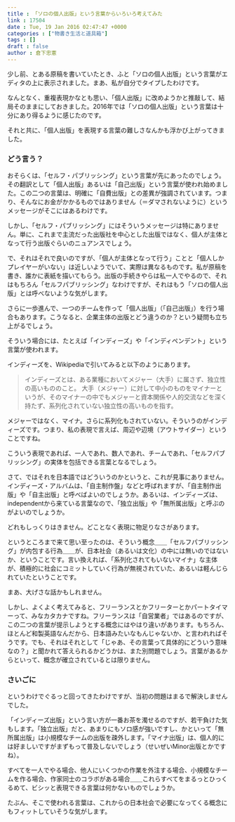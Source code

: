 ```yaml
---
title : 「ソロの個人出版」という言葉からいろいろ考えてみた
link : 17504
date : Tue, 19 Jan 2016 02:47:47 +0000
categories : ["物書き生活と道具箱"]
tags : []
draft : false
author : 倉下忠憲
---
```


少し前、とある原稿を書いていたとき、ふと「ソロの個人出版」という言葉がエディタの上に表示されました。まあ、私が自分でタイプしたわけです。

なんとなく、重複表現かなとも思い、「個人出版」に改めようかと推敲して、結局そのままにしておきました。2016年では「ソロの個人出版」という言葉は十分にあり得るように感じたのです。

それと共に、「個人出版」を表現する言葉の難しさなんかも浮かび上がってきました。

<H3>どう言う？</H3>

おそらくは、「セルフ・パブリッシング」という言葉が先にあったのでしょう。その翻訳として「個人出版」あるいは「自己出版」という言葉が使われ始めました。この二つの言葉は、明確に「自費出版」との差異が強調されています。つまり、そんなにお金がかかるものではありません（＝ダマされないように）というメッセージがそこにはあるわけです。

しかし、「セルフ・パブリッシング」にはそういうメッセージは特にありません。単に、これまで主流だった出版社を中心とした出版ではなく、個人が主体となって行う出版ぐらいのニュアンスでしょう。

で、それはそれで良いのですが、「個人が主体となって行う」ことと「個人しかプレイヤーがいない」は近しいようでいて、実際は異なるものです。私が原稿を書き、誰かに表紙を描いてもらう。出版の手続きやらは私一人でやるので、それはもちろん「セルフパブリッシング」なわけですが、それはもう「ソロの個人出版」とは呼べないような気がします。

さらに一歩進んで、一つのチームを作って「個人出版」（「自己出版」）を行う場合もあります。こうなると、企業主体の出版とどう違うのか？という疑問も立ち上がるでしょう。

そういう場合には、たとえば「インディーズ」や「インディペンデント」という言葉が使われます。

インディーズを、Wikipediaで引いてみると以下のようにあります。

<blockquote>インディーズとは、ある業種においてメジャー（大手）に属さず、独立性の高いもののこと。 大手（メジャー）に対して中小のものをマイナーというが、そのマイナーの中でもメジャーと資本関係や人的交流などを深く持たず、系列化されていない独立性の高いものを指す。</blockquote>

メジャーではなく、マイナ。さらに系列化もされていない。そういうのがインディーズです。つまり、私の表現で言えば、周辺や辺境（アウトサイダー）ということですね。

こういう表現であれば、一人であれ、数人であれ、チームであれ、「セルフパブリッシング」の実体を包括できる言葉となるでしょう。

さて、ではそれを日本語ではどういうのかというと、これが見事にありません。インディーズ・アルバムは、「自主制作盤」などと呼ばれますが、「自主制作出版」や「自主出版」と呼べばよいのでしょうか。あるいは、インディーズは、independentから来ている言葉なので、「独立出版」や「無所属出版」と呼ぶのがよいのでしょうか。

どれもしっくりはきません。どことなく表現に物足りなさがあります。

というところまで来て思い至ったのは、そういう概念＿＿「セルフパブリッシング」が内包する行為＿＿が、日本社会（あるいは文化）の中には無いのではないか、ということです。言い換えれば、「系列化されてもいないマイナ」な主体が、積極的に社会にコミットしていく行為が無視されていた、あるいは軽んじられていたということです。

まあ、大げさな話かもしれません。

しかし、よくよく考えてみると、フリーランスとかフリーターとかパートタイマーって、みなカタカナですね。フリーランスは「自営業者」ではあるのですが、この二つの言葉が提示しようとする概念にはやはり違いがあります。もちろん、ほとんど和製英語なんだから、日本語みたいなもんじゃないか、と言われればそうです。でも、それはそれとして「じゃあ、その言葉って具体的にどういう意味なの？」と聞かれて答えられるかどうかは、また別問題でしょう。言葉があるからといって、概念が確立されているとは限りません。

<H3>さいごに</H3>

というわけでぐるっと回ってきたわけですが、当初の問題はまるで解決しませんでした。

「インディーズ出版」という言い方が一番お茶を濁せるのですが、若干負けた気もします。「独立出版」だと、あまりにもソロ感が強いですし、かといって「無所属出版」は小規模なチームの出版を疎外します。「マイナ出版」は、個人的には好ましいですがまずもって普及しないでしょう（せいぜいMinor出版とかですね）。

すべてを一人でやる場合、他人にいくつかの作業を外注する場合、小規模なチームを作る場合、作家同士のコラボがある場合＿＿これらすべてをまるっとひっくるめて、ビシッと表現できる言葉は何かないものでしょうか。

たぶん、そこで使われる言葉は、これからの日本社会で必要になってくる概念にもフィットしていそうな気がします。
